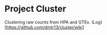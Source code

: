 # Project Cluster
Clustering raw counts from HPA and GTEx. (Log)[https://github.com/dmtr13/cluster/wiki]
